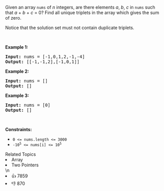 <p>Given an array <code>nums</code> of <em>n</em> integers, are there elements <em>a</em>, <em>b</em>, <em>c</em> in <code>nums</code> such that <em>a</em> + <em>b</em> + <em>c</em> = 0? Find all unique triplets in the array which gives the sum of zero.</p>

<p>Notice that the solution set must not contain duplicate triplets.</p>

<p>&nbsp;</p>
<p><strong>Example 1:</strong></p>
<pre><strong>Input:</strong> nums = [-1,0,1,2,-1,-4]
<strong>Output:</strong> [[-1,-1,2],[-1,0,1]]
</pre><p><strong>Example 2:</strong></p>
<pre><strong>Input:</strong> nums = []
<strong>Output:</strong> []
</pre><p><strong>Example 3:</strong></p>
<pre><strong>Input:</strong> nums = [0]
<strong>Output:</strong> []
</pre>
<p>&nbsp;</p>
<p><strong>Constraints:</strong></p>

<ul>
	<li><code>0 &lt;= nums.length &lt;= 3000</code></li>
	<li><code>-10<sup>5</sup> &lt;= nums[i] &lt;= 10<sup>5</sup></code></li>
</ul>
<div><div>Related Topics</div><div><li>Array</li><li>Two Pointers</li></div></div>\n<div><li>👍 7859</li><li>👎 870</li></div>
